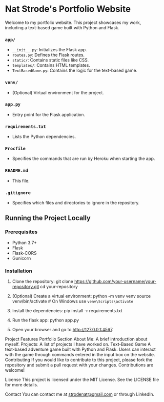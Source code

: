 # Nat Strode's Portfolio Website

Welcome to my portfolio website. This project showcases my work, including a text-based game built with Python and Flask.

### `app/`
- `__init__.py`: Initializes the Flask app.
- `routes.py`: Defines the Flask routes.
- `static/`: Contains static files like CSS.
- `templates/`: Contains HTML templates.
- `TextBasedGame.py`: Contains the logic for the text-based game.

### `venv/`
- (Optional) Virtual environment for the project.

### `app.py`
- Entry point for the Flask application.

### `requirements.txt`
- Lists the Python dependencies.

### `Procfile`
- Specifies the commands that are run by Heroku when starting the app.

### `README.md`
- This file.

### `.gitignore`
- Specifies which files and directories to ignore in the repository.

## Running the Project Locally

### Prerequisites
- Python 3.7+
- Flask
- Flask-CORS
- Gunicorn

### Installation

1. Clone the repository:
   git clone https://github.com/your-username/your-repository.git
   cd your-repository

2. (Optional) Create a virtual environment:
    python -m venv venv
    source venv/bin/activate  # On Windows use `venv\Scripts\activate`

 3. Install the dependencies:
    pip install -r requirements.txt
 
 4. Run the flask app:
    python app.py

 5. Open your browser and go to http://127.0.0.1:4567.

   Project Features
Portfolio Section
About Me: A brief introduction about myself.
Projects: A list of projects I have worked on.
Text-Based Game
A text-based adventure game built with Python and Flask.
Users can interact with the game through commands entered in the input box on the website.
Contributing
If you would like to contribute to this project, please fork the repository and submit a pull request with your changes. Contributions are welcome!

License
This project is licensed under the MIT License. See the LICENSE file for more details.

Contact
You can contact me at strodenat@gmail.com or through LinkedIn.
